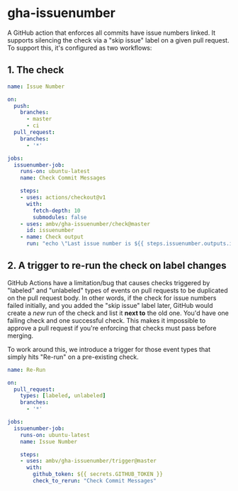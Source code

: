# gha-issuenumber
A GitHub action that enforces all commits have issue numbers linked.
It supports silencing the check via a "skip issue" label on a given
pull request.  To support this, it's configured as two workflows:

## 1. The check

```yaml
name: Issue Number

on:
  push:
    branches:
      - master
      - ci
  pull_request:
    branches:
      - '*'

jobs:
  issuenumber-job:
    runs-on: ubuntu-latest
    name: Check Commit Messages

    steps:
    - uses: actions/checkout@v1
      with:
        fetch-depth: 10
        submodules: false
    - uses: ambv/gha-issuenumber/check@master
      id: issuenumber
    - name: Check output
      run: "echo \"Last issue number is ${{ steps.issuenumber.outputs.issuenumber }}\""
```

## 2. A trigger to re-run the check on label changes

GitHub Actions have a limitation/bug that causes checks triggered by
"labeled" and "unlabeled" types of events on pull requests to be
duplicated on the pull request body.  In other words, if the check
for issue numbers failed initially, and you added the "skip issue" label
later, GitHub would create a *new* run of the check and list it
**next to** the old one.  You'd have one failing check and one
successful check.  This makes it impossible to approve a pull request if
you're enforcing that checks must pass before merging.

To work around this, we introduce a trigger for those event types that
simply hits "Re-run" on a pre-existing check.

```yaml
name: Re-Run

on:
  pull_request:
    types: [labeled, unlabeled]
    branches:
      - '*'

jobs:
  issuenumber-job:
    runs-on: ubuntu-latest
    name: Issue Number

    steps:
    - uses: ambv/gha-issuenumber/trigger@master
      with:
        github_token: ${{ secrets.GITHUB_TOKEN }}
        check_to_rerun: "Check Commit Messages"
```
